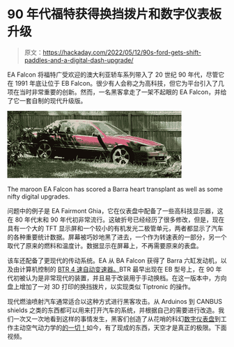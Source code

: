 # 90 年代福特获得换挡拨片和数字仪表板升级

> 原文：<https://hackaday.com/2022/05/12/90s-ford-gets-shift-paddles-and-a-digital-dash-upgrade/>

EA Falcon 将福特广受欢迎的澳大利亚轿车系列带入了 20 世纪 90 年代，尽管它在 1991 年底让位于 EB Falcon。很少有人会称之为高科技，但它为平台引入了几项在当时非常重要的创新。然而，一名黑客拿走了一架不起眼的 EA Falcon，并给了它一套自制的现代升级版。

![](img/a26ed9d3a19ff8c27908ec17c717ebfb.png)

The maroon EA Falcon has scored a Barra heart transplant as well as some nifty digital upgrades.

问题中的例子是 EA Fairmont Ghia，它在仪表盘中配备了一些高科技显示器，这在 80 年代末和 90 年代初非常流行。这破折号已经经历了很多修改，但是，现在具有一个大的 TFT 显示屏和一个较小的有机发光二极管单元，两者都显示了汽车的各种重要统计数据。屏幕被巧妙地黑了进去，一个作为转速表的一部分，另一个取代了原来的燃料和温度计。数据显示在屏幕上，不再需要原来的表盘。

该车还配备了更现代的传动系统。EA 从 BA Falcon 获得了 Barra 六缸发动机，以及由计算机控制的 [BTR 4 速自动变速器。](https://www.whichcar.com.au/features/diy/ford-automatic-transmission)BTR 最早出现在 EB 型号上，在 90 年代初被认为是非常现代的装置，并且易于改装用于手动换档。在这一版本中，方向盘上增加了一对 3D 打印的换挡拨片，以实现类似 Tiptronic 的操作。

现代燃油喷射汽车通常适合以这种方式进行黑客攻击。从 Arduinos 到 CANBUS shields 之类的东西都可以用来打开汽车的系统，并根据自己的需要进行改造。我们一次又一次地看到这样的事情发生，黑客们创造了从花哨的科幻[数字仪表盘](https://hackaday.com/2021/06/27/miata-sci-fi-digital-dash/)到工作主动空气动力学的[的一切！](https://hackaday.com/2022/02/03/arduino-activated-automotive-aerodynamic-apparatus-is-spoiler-alert/)如今，有了现成的东西，天空才是真正的极限。下面视频。